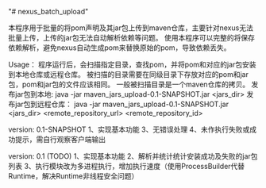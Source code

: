 "# nexus_batch_upload" 

本程序用于批量的将pom声明及其jar包上传到maven仓库，主要针对nexus无法批量上传，上传的jar包无法自动解析依赖等问题。
使用本程序可以完整的将保存依赖解析，避免nexus自动生成pom来替换原始的pom，导致依赖丢失。

Usage：
    程序运行后，会扫描指定目录，查找pom，并将pom和对应的jar包安装到本地仓库或远程仓库。
    被扫描的目录需要在同级目录下存放对应的pom和jar包，pom和jar包的文件应该相同。
    一般被扫描目录是一个maven仓库的拷贝。
    发布jar包到本地:
        java -jar maven_jars_upload-0.1-SNAPSHOT.jar <jars_dir>
    发布jar包到远程仓库：
        java -jar maven_jars_upload-0.1-SNAPSHOT.jar <jars_dir> <remote_repository_url> <remote_repository_id>

version: 0.1-SNAPSHOT
    1、实现基本功能
    3、无错误处理
    4、未作执行失败或成功提示，需自行观察客户端输出
    

version: 0.1 (TODO)
    1、实现基本功能
    2、解析并统计统计安装成功及失败的jar包列表
    3、执行模块改为多进程执行，增加执行速度（使用ProcessBuilder代替Runtime，解决Runtime非线程安全问题）
